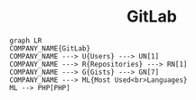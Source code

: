 <h1 align="center">GitLab</h1>

```mermaid
graph LR
COMPANY_NAME{GitLab}
COMPANY_NAME ---> U{Users} ---> UN[1]
COMPANY_NAME ---> R{Repositories} ---> RN[1]
COMPANY_NAME ---> G{Gists} ---> GN[7]
COMPANY_NAME ---> ML{Most Used<br>Languages}
ML --> PHP[PHP]
```
